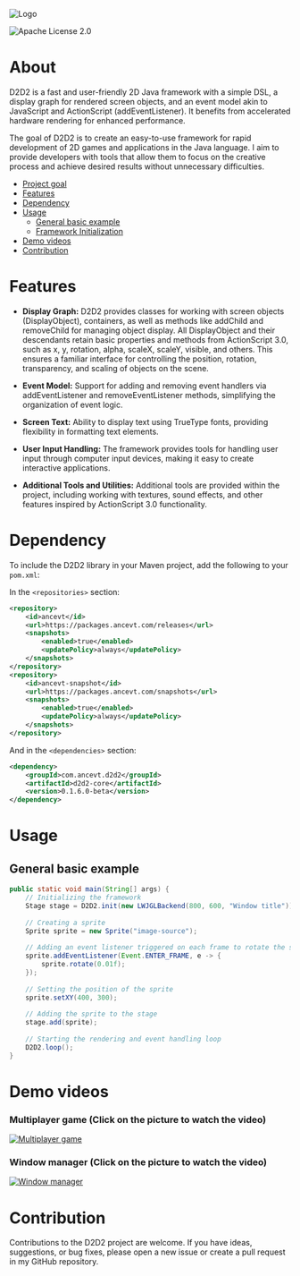 ![Logo](https://raw.githubusercontent.com/Anc3vt/d2d2-core/9dc0b2adc6d279dc394db609ec4a829c58277c59/img/logo.png
)


![Apache License 2.0](https://img.shields.io/badge/License-Apache%202.0-blue.svg)

# About
D2D2 is a fast and user-friendly 2D Java framework with a simple DSL, a display graph for rendered screen objects, and an event model akin to JavaScript and ActionScript (addEventListener). It benefits from accelerated hardware rendering for enhanced performance.

The goal of D2D2 is to create an easy-to-use framework for rapid development of 2D games and applications in the Java language. I aim to provide developers with tools that allow them to focus on the creative process and achieve desired results without unnecessary difficulties.
- [Project goal](#project-goal)
- [Features](#features)
- [Dependency](#dependency)
- [Usage](#usage)
  - [General basic example](#general-basic-example)
  - [Framework Initialization](#framework-initialization)
- [Demo videos](#demo-videos)
- [Contribution](#contribution)

# Features

- **Display Graph:** D2D2 provides classes for working with screen objects (DisplayObject), containers, as well as methods like addChild and removeChild for managing object display. All DisplayObject and their descendants retain basic properties and methods from ActionScript 3.0, such as x, y, rotation, alpha, scaleX, scaleY, visible, and others. This ensures a familiar interface for controlling the position, rotation, transparency, and scaling of objects on the scene.

- **Event Model:** Support for adding and removing event handlers via addEventListener and removeEventListener methods, simplifying the organization of event logic.

- **Screen Text:** Ability to display text using TrueType fonts, providing flexibility in formatting text elements.

- **User Input Handling:** The framework provides tools for handling user input through computer input devices, making it easy to create interactive applications.

- **Additional Tools and Utilities:** Additional tools are provided within the project, including working with textures, sound effects, and other features inspired by ActionScript 3.0 functionality.

# Dependency

To include the D2D2 library in your Maven project, add the following to your `pom.xml`:

In the `<repositories>` section:

```xml
<repository>
    <id>ancevt</id>
    <url>https://packages.ancevt.com/releases</url>
    <snapshots>
        <enabled>true</enabled>
        <updatePolicy>always</updatePolicy>
    </snapshots>
</repository>
<repository>
    <id>ancevt-snapshot</id>
    <url>https://packages.ancevt.com/snapshots</url>
    <snapshots>
        <enabled>true</enabled>
        <updatePolicy>always</updatePolicy>
    </snapshots>
</repository>
```

And in the `<dependencies>` section:

```xml
<dependency>
    <groupId>com.ancevt.d2d2</groupId>
    <artifactId>d2d2-core</artifactId>
    <version>0.1.6.0-beta</version>
</dependency>
```

# Usage

## General basic example
```java
public static void main(String[] args) {
    // Initializing the framework
    Stage stage = D2D2.init(new LWJGLBackend(800, 600, "Window title"));
    
    // Creating a sprite
    Sprite sprite = new Sprite("image-source");
    
    // Adding an event listener triggered on each frame to rotate the sprite
    sprite.addEventListener(Event.ENTER_FRAME, e -> {
        sprite.rotate(0.01f);
    });
    
    // Setting the position of the sprite
    sprite.setXY(400, 300);
    
    // Adding the sprite to the stage
    stage.add(sprite);
    
    // Starting the rendering and event handling loop
    D2D2.loop();
}
```
# Demo videos
### Multiplayer game (Click on the picture to watch the video)
[![Multiplayer game](https://raw.githubusercontent.com/Anc3vt/d2d2-core/9dc0b2adc6d279dc394db609ec4a829c58277c59/img/game_preview.png)](https://www.youtube.com/watch?v=YrSkHELR89w)
### Window manager (Click on the picture to watch the video)
[![Window manager](https://raw.githubusercontent.com/Anc3vt/d2d2-core/9dc0b2adc6d279dc394db609ec4a829c58277c59/img/window_manager.gif)](https://www.youtube.com/watch?v=P3SNHOAOBMo)



# Contribution
Contributions to the D2D2 project are welcome. If you have ideas, suggestions, or bug fixes, please open a new issue or create a pull request in my GitHub repository.
